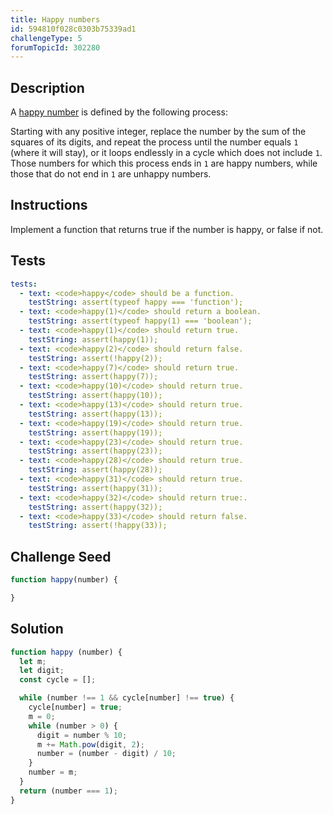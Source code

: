 ```yaml
---
title: Happy numbers
id: 594810f028c0303b75339ad1
challengeType: 5
forumTopicId: 302280
---
```


## Description

<section id='description'>

A [happy number](https://en.wikipedia.org/wiki/Happy_number) is defined by the following process:

Starting with any positive integer, replace the number by the sum of the squares of its digits, and repeat the process until the number equals `1` (where it will stay), or it loops endlessly in a cycle which does not include `1`. Those numbers for which this process ends in `1` are happy numbers, while those that do not end in `1` are unhappy numbers.

</section>

## Instructions

<section id='instructions'>

Implement a function that returns true if the number is happy, or false if not.

</section>

## Tests

<section id='tests'>

```yml
tests:
  - text: <code>happy</code> should be a function.
    testString: assert(typeof happy === 'function');
  - text: <code>happy(1)</code> should return a boolean.
    testString: assert(typeof happy(1) === 'boolean');
  - text: <code>happy(1)</code> should return true.
    testString: assert(happy(1));
  - text: <code>happy(2)</code> should return false.
    testString: assert(!happy(2));
  - text: <code>happy(7)</code> should return true.
    testString: assert(happy(7));
  - text: <code>happy(10)</code> should return true.
    testString: assert(happy(10));
  - text: <code>happy(13)</code> should return true.
    testString: assert(happy(13));
  - text: <code>happy(19)</code> should return true.
    testString: assert(happy(19));
  - text: <code>happy(23)</code> should return true.
    testString: assert(happy(23));
  - text: <code>happy(28)</code> should return true.
    testString: assert(happy(28));
  - text: <code>happy(31)</code> should return true.
    testString: assert(happy(31));
  - text: <code>happy(32)</code> should return true:.
    testString: assert(happy(32));
  - text: <code>happy(33)</code> should return false.
    testString: assert(!happy(33));

```

</section>

## Challenge Seed

<section id='challengeSeed'>

<div id='js-seed'>

```js
function happy(number) {

}
```

</div>

</section>

## Solution

<section id='solution'>

```js
function happy (number) {
  let m;
  let digit;
  const cycle = [];

  while (number !== 1 && cycle[number] !== true) {
    cycle[number] = true;
    m = 0;
    while (number > 0) {
      digit = number % 10;
      m += Math.pow(digit, 2);
      number = (number - digit) / 10;
    }
    number = m;
  }
  return (number === 1);
}

```

</section>
